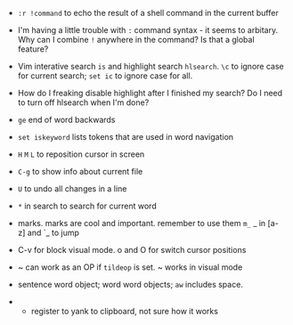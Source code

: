 - `:r !command` to echo the result of a shell command in the current buffer
- I'm having a little trouble with `:` command syntax - it seems to arbitary. Why can I combine `!` anywhere in the command? Is that a global feature?
- Vim interative search `is` and highlight search `hlsearch`. `\c` to ignore case for current search; `set ic` to ignore case for all.
- How do I freaking disable highlight after I finished my search? Do I need to turn off hlsearch when I'm done?
- `ge` end of word backwards
- `set iskeyword` lists tokens that are used in word navigation
- `H` `M` `L` to reposition cursor in screen
- `C-g` to show info about current file
- `U` to undo all changes in a line
- `*` in search to search for current word
- marks. marks are cool and important. remember to use them `m_` _ in [a-z] and `_ to jump 

- C-v for block visual mode. o and O for switch cursor positions
- ~ can work as an OP if `tildeop` is set. ~ works in visual mode
- sentence word object; word word objects; `aw` includes space.
- * register to yank to clipboard, not sure how it works
